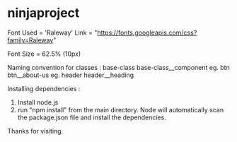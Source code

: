 # ninjaproject

Font Used = 'Raleway' Link  = "https://fonts.googleapis.com/css?family=Raleway" 

Font Size = 62.5% (10px)

Naming convention for classes : base-class base-class__component
  eg. btn btn__about-us
  eg. header header__heading

Installing dependencies : 
  1. Install node.js
  2. run "npm install" from the main directory. 
     Node will automatically scan the package.json file and install the dependencies.

Thanks for visiting.
